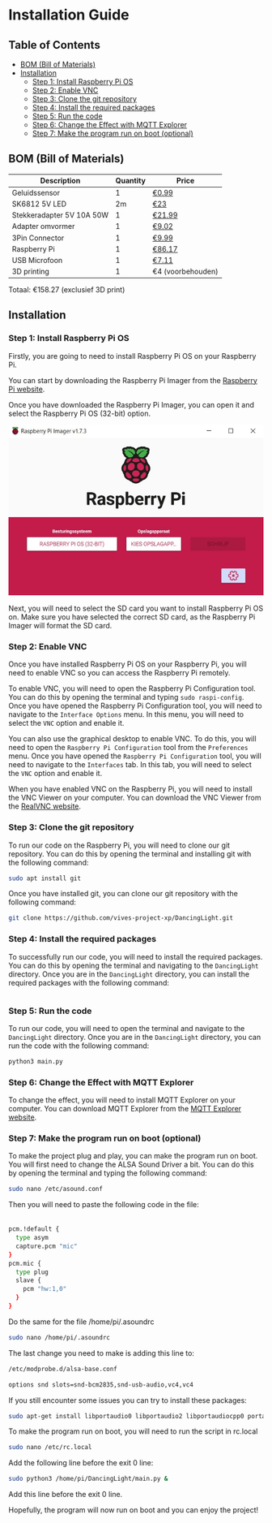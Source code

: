 # Installation Guide

## Table of Contents

- [BOM (Bill of Materials)](#bom-bill-of-materials)
- [Installation](#installation)
  - [Step 1: Install Raspberry Pi OS](#step-1-install-raspberry-pi-os)
  - [Step 2: Enable VNC](#step-2-enable-vnc)
  - [Step 3: Clone the git repository](#step-3-clone-the-git-repository)
  - [Step 4: Install the required packages](#step-4-install-the-required-packages)
  - [Step 5: Run the code](#step-5-run-the-code)
  - [Step 6: Change the Effect with MQTT Explorer](#step-6-change-the-effect-with-mqtt-explorer)
  - [Step 7: Make the program run on boot (optional)](#step-7-make-the-program-run-on-boot-optional)

## BOM (Bill of Materials)

| Description | Quantity | Price |
|---|---|---|
| Geluidssensor | 1 | [€0.99](https://www.otronic.nl/nl/geluidssensor-module-voor-arduino.html?source=googlebase&gclid=CjwKCAjw6p-oBhAYEiwAgg2PgvJGbAdSLS3JsDfqUBgOOat_ftWyWaGPusD0NC0eCy59e2G_c6wvgRoCTzEQAvD_BwE) |
|SK6812 5V LED | 2m | [€23](https://www.amazon.nl/BTF-LIGHTING-Vergelijkbare-Individueel-Adresseerbare-Niet-Waterdicht/dp/B01N2PC9KK?th=1&psc=1) |
| Stekkeradapter 5V 10A 50W| 1 | [€21.99](https://www.amazon.nl/Transformatoren-AC100-240V-Omvormer-Stekkeradapter-Verlichting/dp/B07PBNCFDG?th=1) |
| Adapter omvormer | 1 | [€9.02](https://www.amazon.nl/Poppstar-Adapter-5x2-Connectors-CCTV-camera/dp/B084RHH8LC/ref=sr_1_34?__mk_nl_NL=%C3%85M%C3%85%C5%BD%C3%95%C3%91&crid=V9PER2XBYZ4R&keywords=adapter%2Bto%2Bdc%2Bconnector%2B5.5mm%2Bx%2B2.5mm&qid=1696238739&sprefix=adapter%2Bto%2Bdc%2Bconnector%2B5.5mm%2Bx%2B2.5mm%2Caps%2C59&sr=8-34&th=1) |
| 3Pin Connector | 1 | [€9.99](https://www.amazon.nl/HUAZIZ-vrouwelijk-mannelijke-vrouwelijke-elektrische/dp/B0BPP87N9G/ref=sr_1_5?crid=11ONOETG871I1&keywords=3+pin+connector&qid=1696237070&sprefix=3+pin+connec%2Caps%2C281&sr=8-5) |
|Raspberry Pi |1|[€86.17](https://www.amazon.nl/Raspberry-Pi-ARM-Cortex-A72-Bluetooth-Micro-HDMI/dp/B07TC2BK1X/ref=sr_1_6?crid=UVXPOXO03958&keywords=raspberry%2Bpi%2B4&qid=1696238540&sprefix=raspberyr%2Caps%2C434&sr=8-6&th=1)|
|USB Microfoon|1|[€7.11](https://www.amazon.nl/Audio-opnemen-USB-microfoon-omnidirectioneel-Skype-chatten/dp/B08BFHSLGV/ref=sr_1_5?__mk_nl_NL=%C3%85M%C3%85%C5%BD%C3%95%C3%91&crid=2LOMGXB9RSJ61&keywords=fasient%2BUSB-pc-microfoon&qid=1697532932&sprefix=fasient%2Busb-pc-microfoon%2Caps%2C160&sr=8-5&th=1)|
| 3D printing | 1 | €4 (voorbehouden) |

Totaal: €158.27 (exclusief 3D print)

## Installation

### Step 1: Install Raspberry Pi OS

Firstly, you are going to need to install Raspberry Pi OS on your Raspberry Pi.

You can start by downloading the Raspberry Pi Imager from the [Raspberry Pi website](https://www.raspberrypi.org/software/).

Once you have downloaded the Raspberry Pi Imager, you can open it and select the Raspberry Pi OS (32-bit) option.

![Raspberry Pi Imager](./Images/PiImager.jpg)

Next, you will need to select the SD card you want to install Raspberry Pi OS on. Make sure you have selected the correct SD card, as the Raspberry Pi Imager will format the SD card.

### Step 2: Enable VNC

Once you have installed Raspberry Pi OS on your Raspberry Pi, you will need to enable VNC so you can access the Raspberry Pi remotely.

To enable VNC, you will need to open the Raspberry Pi Configuration tool. You can do this by opening the terminal and typing `sudo raspi-config`. Once you have opened the Raspberry Pi Configuration tool, you will need to navigate to the `Interface Options` menu. In this menu, you will need to select the `VNC` option and enable it.

You can also use the graphical desktop to enable VNC. To do this, you will need to open the `Raspberry Pi Configuration` tool from the `Preferences` menu. Once you have opened the `Raspberry Pi Configuration` tool, you will need to navigate to the `Interfaces` tab. In this tab, you will need to select the `VNC` option and enable it.

When you have enabled VNC on the Raspberry Pi, you will need to install the VNC Viewer on your computer. You can download the VNC Viewer from the [RealVNC website](https://www.realvnc.com/en/connect/download/viewer/).

### Step 3: Clone the git repository

To run our code on the Raspberry Pi, you will need to clone our git repository. You can do this by opening the terminal and installing git with the following command:

```bash
sudo apt install git
```

Once you have installed git, you can clone our git repository with the following command:

```bash
git clone https://github.com/vives-project-xp/DancingLight.git
```

### Step 4: Install the required packages

To successfully run our code, you will need to install the required packages. You can do this by opening the terminal and navigating to the `DancingLight` directory. Once you are in the `DancingLight` directory, you can install the required packages with the following command:

```bash

```

### Step 5: Run the code

To run our code, you will need to open the terminal and navigate to the `DancingLight` directory. Once you are in the `DancingLight` directory, you can run the code with the following command:

```bash
python3 main.py
```

### Step 6: Change the Effect with MQTT Explorer

To change the effect, you will need to install MQTT Explorer on your computer. You can download MQTT Explorer from the [MQTT Explorer website](http://mqtt-explorer.com/).

### Step 7: Make the program run on boot (optional)

To make the project plug and play, you can make the program run on boot. You will first need to change the ALSA Sound Driver a bit. You can do this by opening the terminal and typing the following command:

```bash
sudo nano /etc/asound.conf
```

Then you will need to paste the following code in the file:

```bash

pcm.!default {
  type asym
  capture.pcm "mic"
}
pcm.mic {
  type plug
  slave {
    pcm "hw:1,0"
  }
}
```

Do the same for the file /home/pi/.asoundrc

```bash
sudo nano /home/pi/.asoundrc
```
The last change you need to make is adding this line to:

```bash
/etc/modprobe.d/alsa-base.conf
```

```bash
options snd slots=snd-bcm2835,snd-usb-audio,vc4,vc4
```

If you still encounter some issues you can try to install these packages:

```bash
sudo apt-get install libportaudio0 libportaudio2 libportaudiocpp0 portaudio19-dev
```

To make the program run on boot, you will need to run the script in rc.local

```bash
sudo nano /etc/rc.local
```

Add the following line before the exit 0 line:

```bash
sudo python3 /home/pi/DancingLight/main.py &
```

Add this line before the exit 0 line.

Hopefully, the program will now run on boot and you can enjoy the project!